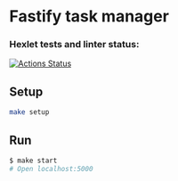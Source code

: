# Fastify task manager

### Hexlet tests and linter status:
[![Actions Status](https://github.com/ark1700/fastify-web-development-project-6/actions/workflows/hexlet-check.yml/badge.svg)](https://github.com/ark1700/fastify-web-development-project-6/actions)

## Setup

```bash
make setup
```

## Run

```bash
$ make start
# Open localhost:5000
```
